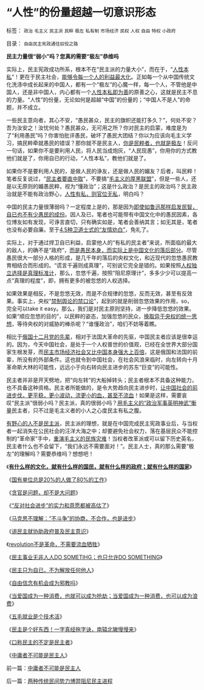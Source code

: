 # “人性”的份量超越一切意识形态

标签： `政治` `毛主义` `民主派` `民粹` `极左` `私有制` `市场经济` `民权` `人权` `自由` `特权` `小政府` 

目录： `自由民主宪政通往奴役之路`

**民主力量很“弱小”吗？您真的需要“极左”恭维吗**

实际上，民主宪政成功所系，根本不在“民主派的力量大小”，而在于，“[人性本私](../../../2009/11/4/什么是“我”及人性本私和熵恒增加定律.md)”！更在于民主社会，[能够令每一个人的利益最大化](http://blog.sina.com.cn/s/blog_5563a64d0100dxms.html)。正如每一个从中国传统文化洗涤中成长起来的中国人，都有一个“极左”的心魔一样，每一个人，不管他是中国人，还是非中国人，内心都有一个[人性本私即为善](../../../2009/9/24/人性本私必为善.md)的原善之心，这就是民主不息的力量。“人性”的份量，无论如何是超越“中国”的份量的；“中国人不是人”的命题，并不成立。

一些民主意向者，其心不安，“愚民甚众，民主的旗帜还能打多久？”，何处不安？吾为汝安之！汝忧何处？愚民甚众，无可用之所？你对民主的启蒙，难度是为了“利用愚民”吗？你害怕批评愚民，破坏了愚民大团结？你以为应该向毛主义学习，搞民粹牵就愚民的错误？那你就不是民主人，[你是民粹者，也就是极左](../../../2009/9/24/为什么说民粹就是极左.md)！反问一句话，如果你不是要利用人民，将人民当成炮灰，“人民现愚”，你用你的方式教他们就是了，你用自已的行动，“人性本私”，教他们就是了。

如果你不是要利用人民的，是做人民的诤友，还是做人民的媚友？后者，叫民粹！笔者反复说过，“[民主者要直中取](http://darthvad.blog.sohu.com/132380956.html)”，不要搞“[毛主义的厚黑联盟](../../../2009/9/20/争取民主就不要搞毛式厚黑政治.md)”，但是一些人，还是以无原则的媚愚民粹，视为“懂政治”；这是什么政治？是民主的政治吗？民主政治就是不能有政治野心，[人性有私，则官位无私](http://darthvad.blog.163.com/blog/static/533994702009425114911307/)，明白吗？

中国的民主力量很薄弱吗？一定程度上是的，那是因为[即使如鲁迅那样启发民智，自已也不有少愚民的成份](../../../2009/12/21/民智？不开？“长矛大刀对仗洋枪洋炮”.md)。因人及已，笔者也可能带有中国文化中的愚民因素，各位博友如有发现，可诤言直切，只有确实如是，笔者会善纳其言；如无其是，笔者也没有必要自廉。至于[4.5种卫道士式的“友情劝白”](../../../2009/11/11/中国社会4.5种正统卫道士.md)，免礼了。

实际上，对于通过捍卫自已利益，启蒙他人的“有私的民主者”来说，所面临的最大的敌人，的确不是“政府”，[而是愚民本身，而实际上是中国文化的落后部分](../../../2009/12/31/有什么样的文化，就有什么样的国民.md)。尽管愚民很大一部分人格的形成，是几千年的落后的央权文化，和近现代的忽悠愚民教育相结合而形成的。“谎言千遍则成真理”，可别说它完全是错的。如果按照[人权独立选择是真理标准计](../../../2009/12/4/科学的真理标准和绝对的“真理标准”.md)，那么，忽悠千遍，按照“阻尼原理计”，多多少少可以提高一点“真理的程度”，即，拥有更多的被忽悠的人权选择。

如果效果是相反，不是忽悠无效，而是不合规律的忽悠，反而无效，甚至有反效果。事实上，央权“[禁制舆论的禁口论](../../../2009/12/30/打黄扫黑可以抑制性冲动吗？.md)”，起到的就是削弱忽悠效果的作用，so，完全可以take
it
easy。那么，我们是对民主原则坚持，进一步降低忽悠的效果。如果“顺应忽悠的目的”，以民粹的姿态，加强忽悠的民众，[换取异于央权的统一思想](../../../2009/11/27/中国最不缺的就是信仰，所谓“统一思想”.md)，等待央权的对威胁的棒杀呢？“谁懂政治”，咱们不妨等着瞧。

相比于[俄国十二月党的先辈](http://blog.sina.com.cn/s/blog_5563a64d0100aq6o.html)，相对于法国大革命的先驱，中国民主者应该是很幸运的。因为，今天中国社会，是处于一个人权普世的价值观，已经在全世界大部分国家生根发芽，而[民主市场经济社会又比中国本身强大上百倍](../../../2009/12/27/国家主义举国体制的低效率和根源.md)，这是俄国和法国的前辈，所没有的外部条件。这也就令到中国社会，在社会风浪来临时，向左转向十月革命斯大林的可能性，远远小于向右转向民主进步的苏东“巨变”的可能性。

民主者并非是开天劈地，把“向左转”的大船掉转头；民主者根本不具备这种能力，也不具备这种资格。民主者所能做的，是令大势趋向民主进步时，[让中国社会的前进步伐，更平稳，更小波动，流更小的血，甚至不流血](../../../2009/10/24/暴力的社会价值和非暴力的不合作，及圣雄甘地.md)！如果是这样，需要哀叹“民主派”很弱小吗？民主派，真的很弱小吗？[用毛主义的“政治军事英明神武”衡量](http://hi.baidu.com/darthchn/blog/item/369488acf4033d004a36d633.html)民主者，只不过是毛主义者的小人之心度民主有私之腹。

[有野心的人不是民主派](../../../2009/5/17/民主价值观不能持有政治野心.md)，民主派的理想，就是在中国完成民主宪政事业后，与当权者一起消失在公民社会的汪洋大海之中；却要避免社会权力，落在基层民众不能控制的“革命家”手中，[重演毛主义的民族灾难](../../../2009/12/28/追赶美国，或让中国越来越落后.md)！当权者改革派或可以留下历史英名，民主者什么也不会留下，“我们永远不需要面对！”。民主人士，真的那么需要“极左”的理解吗？需要恭维吗？想想吧！



《[**有什么样的文化，就有什么样的国民，就有什么样的政府；就有什么样的国家**](../../../2009/12/31/有什么样的文化，就有什么样的国民.md)》

《[国有单位总是20%的人做了80%的工作](../../../2009/12/30/国有单位总是20%的人做了80%的工作.md)》

《[贪官是问题，却不是大问题](../../../2010/1/4/贪官是问题，却不是大问题.md)》

《[“反对社会进步”的实力和意愿都被高估了](../../../2010/1/5/“反对社会进步”的实力和意愿都被高估了.md)》

《[马克思不理解：“不斗争”的协商，不合作，也是进步](../../../2010/1/6/“不斗争”是社会进步的主要手段.md)》

《[讲民主就协助政府普及民主意识](../../../2010/1/7/讲民主就协助政府普及民主意识.md)》

《[revolution不是革命，不需要流血牺牲](../../../2010/1/9/revolution不是革命，不需要流血牺牲.md)》

《[民主事业无非人人DO SOMETIHG；也只允许DO SOMETHING](../../../2010/1/10/民主事业无非人人DO&nbsp;SOMETIHG.md)》

《[民主只为自已，不为解放任何他人](http://blog.sina.com.cn/s/blog_5563a64d0100getp.html)》

《[自由信念有机会成为邪教吗](../../../2010/1/11/自由信念有机会成为邪教吗.md)》

《[当爱国成为一种消费，也就可以成为抢劫；当爱国成为一种消费，也可以成为浪费](../../../2010/1/11/当爱国成为一种消费.md)》

《[五毛就业是个技术活](../../../2010/1/13/五毛就业是个技术活.md)》

《[民主是个好东西！一字真经拖字诀，南辕北辙慢慢来](../../../2010/1/13/一字真经拖字诀，南辕北辙慢慢来.md)》

《[口称民主的不定是民主者](http://blog.sina.com.cn/s/blog_5563a64d0100gfhs.html)》

《[中庸者不可能是民主人](../../../2010/1/13/中庸者不可能是民主人.md)》



前一篇：[中庸者不可能是民主人](../../../2010/1/13/中庸者不可能是民主人.md)

后一篇：[两种传统民间势力博羿阻尼民主进程](../../../2010/1/14/两种传统民间势力博羿阻尼民主进程.md)
